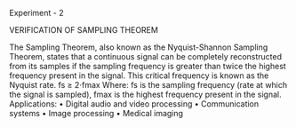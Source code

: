 Experiment - 2

VERIFICATION OF SAMPLING THEOREM

The Sampling Theorem, also known as the Nyquist-Shannon Sampling Theorem, states that a 
continuous signal can be completely reconstructed from its samples if the sampling frequency is greater 
than twice the highest frequency present in the signal. This critical frequency is known as the Nyquist 
rate.
 fs ≥ 2⋅fmax
Where:
fs is the sampling frequency (rate at which the signal is sampled),
fmax is the highest frequency present in the signal.
Applications:
• Digital audio and video processing
• Communication systems
• Image processing
• Medical imaging
